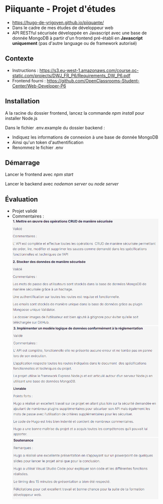# Piiquante - Projet d'études

- https://hugo-de-yrigoyen.github.io/piiquante/
- Dans le cadre de mes études de développeur web
- API RESTful sécurisée développée en Javascript avec une base de donnée MongoDB à partir d'un frontend pré-établi en **Javascript uniquement** (pas d'autre language ou de framework autorisé)

## Contexte

- Instructions :
  https://s3.eu-west-1.amazonaws.com/course.oc-static.com/projects/DWJ_FR_P6/Requirements_DW_P6.pdf
- Frontend fourni :
  https://github.com/OpenClassrooms-Student-Center/Web-Developer-P6

## Installation

A la racine du dossier frontend, lancez la commande _npm install_ pour installer Node.js

Dans le fichier .env.example du dossier backend :

- Indiquez les informations de connexion à une base de donnée MongoDB
- Ainsi qu'un token d'authentification
- Renommez le fichier .env

## Démarrage

Lancer le frontend avec _npm start_

Lancer le backend avec _nodemon server_ ou _node server_

## Évaluation

- Projet validé
- Commentaires :
  ![Évaluation 1](evaluation/evaluation1.png "Évaluation 1")
  ![Évaluation 2](evaluation/evaluation2.png "Évaluation 2")
  ![Évaluation 3](evaluation/evaluation3.png "Évaluation 3")
